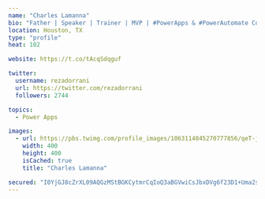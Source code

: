 ```yaml
---
name: "Charles Lamanna"
bio: "Father | Speaker | Trainer | MVP | #PowerApps & #PowerAutomate Community Super User | YouTuber Right-pointing triangle http://youtube.com/c/rezadorrani | Learn - Share - Clockwise rightwards and leftwards open circle arrows"
location: Houston, TX
type: "profile"
heat: 102

website: https://t.co/tAcqSdqguf

twitter:
  username: rezadorrani
  url: https://twitter.com/rezadorrani
  followers: 2744

topics:
  - Power Apps

images:
  - url: https://pbs.twimg.com/profile_images/1063114045270777856/qeT-jpWr_400x400.jpg
    width: 400
    height: 400
    isCached: true
    title: "Charles Lamanna"

secured: "I0YjGJ8cZrXL09AQGzMStBGKCytmrCqIoQ3aBGVwiCsJbxDVg6f23D1+Uma2sj8IHIQKAkbS2cBShac3VibPMWhfERmIzYms7AeI+I7Yz64DMliZqoLML/pkjpV0E+EO4eWNTjp9iiyG6+k0SYvzR8efZcBc0FnIS7p7ejCCNncCwpk31EkLLqk1oOuvys1hGr021/t+ZzcTMKOkZVDaG5M32GcyU/OH+gmKJvPABNuZp0GTU1U5i+mfTicwpHXvtVYfC7YHmpWO4HK09KQIY91LYr1RSYBB2XFMg57t02qHqD9gksApzIlpjLenb/uVrSaLq2Qi1H7KhgNeW08/mFuGR2TdMQV8nOzOJAJBFnhUeh1vyIsIKyCNy1rIQeJEOli0ZUtyEza0mmER6NPL7b83X20VQ3iPk0byuGa6BOk=;/vPHBXHO80QhR4BR7c6sXA=="
---
```


